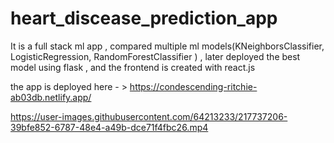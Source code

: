 # heart_discease_prediction_app
It is a full stack ml app , compared multiple ml models(KNeighborsClassifier, LogisticRegression, RandomForestClassifier ) , later deployed  the best model using flask , and the frontend is created with react.js 

the app is deployed here - > https://condescending-ritchie-ab03db.netlify.app/


<!--- https://user-images.githubusercontent.com/64213233/137638706-02a6f5cc-8f3e-49df-9c74-f1046f3bbe62.mp4 --->

https://user-images.githubusercontent.com/64213233/217737206-39bfe852-6787-48e4-a49b-dce71f4fbc26.mp4

